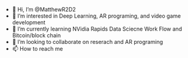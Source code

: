 - 👋 Hi, I’m @MatthewR2D2
- 👀 I’m interested in Deep Learning, AR programing, and video game development 
- 🌱 I’m currently learning NVidia Rapids Data Sciecne Work Flow and Bitcoin/block chain
- 💞️ I’m looking to collaborate on reserach and AR programing 
- 📫 How to reach me 

<!---
MatthewR2D2/MatthewR2D2 is a ✨ special ✨ repository because its `README.md` (this file) appears on your GitHub profile.
You can click the Preview link to take a look at your changes.
--->
